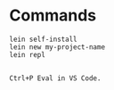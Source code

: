 Commands
========

    lein self-install
    lein new my-project-name
    lein repl


    Ctrl+P Eval in VS Code.
